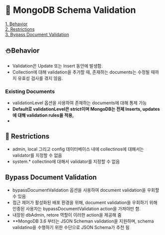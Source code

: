 # 🧱 MongoDB Schema Validation

[1. Behavior](#Behavior)  
[2. Restrictions](#Restrictions)  
[3. Bypass Document Validation](#Bypass-Document-Validation)

## ⛄Behavior

- Validation은 Update 또는 Insert 동안에 발생함.
- Collection에 대해 validation을 추가할 때, 존재하는 documents는 수정될 때까지 유효성 검사를 겪지 않음.

### Existing Documents

- validationLevel 옵션을 사용하여 존재하는 documents에 대해 통제 가능
- **Default로 validationLevel은 strict이며 MongoDB는 전체 Inserts, updates에 대해 validation rules을 적용,**
-

## 🍔 Restrictions

- admin, local 그리고 config 데이터베이스 내에 collectinos에 대해서는 validator를 지정할 수 없음
- system.\* collectino에 대해서 validator를 지정할 수 없음

## Bypass Document Validation

- bypassDocumentValidation 옵션을 사용하여 document validation을 우회할 수 있음
- 접근 제어가 활성화된 배포 환경을 위해, document validation을 우회하기 위해 인증된 사용자는 bypassDocumentValidation action을 가져야만 함.
- 내장된 dbAdmin, retore 역할이 이러한 action을 제공해 줌
- \*\*MongoDB 3.6 부터는 JSON Scheman validation을 지원하며, schema validatino을 수행하기 위한 수단으로 JSON Schema가 추천 됨
